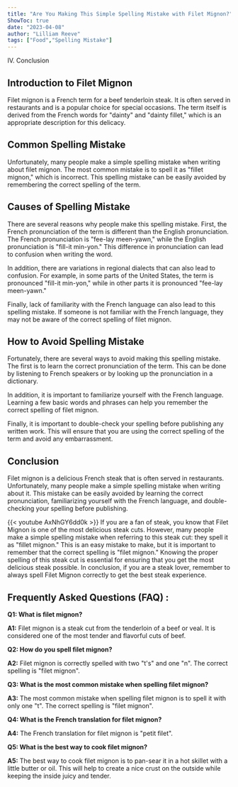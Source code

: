 ```yaml
---
title: "Are You Making This Simple Spelling Mistake with Filet Mignon?"
ShowToc: true 
date: "2023-04-08"
author: "Lilliam Reeve" 
tags: ["Food","Spelling Mistake"]
---
```

IV. Conclusion

## Introduction to Filet Mignon

Filet mignon is a French term for a beef tenderloin steak. It is often served in restaurants and is a popular choice for special occasions. The term itself is derived from the French words for "dainty" and "dainty fillet," which is an appropriate description for this delicacy.

## Common Spelling Mistake

Unfortunately, many people make a simple spelling mistake when writing about filet mignon. The most common mistake is to spell it as "fillet mignon," which is incorrect. This spelling mistake can be easily avoided by remembering the correct spelling of the term.

## Causes of Spelling Mistake

There are several reasons why people make this spelling mistake. First, the French pronunciation of the term is different than the English pronunciation. The French pronunciation is "fee-lay meen-yawn," while the English pronunciation is "fill-it min-yon." This difference in pronunciation can lead to confusion when writing the word.

In addition, there are variations in regional dialects that can also lead to confusion. For example, in some parts of the United States, the term is pronounced "fill-it min-yon," while in other parts it is pronounced "fee-lay meen-yawn."

Finally, lack of familiarity with the French language can also lead to this spelling mistake. If someone is not familiar with the French language, they may not be aware of the correct spelling of filet mignon.

## How to Avoid Spelling Mistake

Fortunately, there are several ways to avoid making this spelling mistake. The first is to learn the correct pronunciation of the term. This can be done by listening to French speakers or by looking up the pronunciation in a dictionary.

In addition, it is important to familiarize yourself with the French language. Learning a few basic words and phrases can help you remember the correct spelling of filet mignon.

Finally, it is important to double-check your spelling before publishing any written work. This will ensure that you are using the correct spelling of the term and avoid any embarrassment.

## Conclusion

Filet mignon is a delicious French steak that is often served in restaurants. Unfortunately, many people make a simple spelling mistake when writing about it. This mistake can be easily avoided by learning the correct pronunciation, familiarizing yourself with the French language, and double-checking your spelling before publishing.

{{< youtube AxNhGY6dd0k >}} 
If you are a fan of steak, you know that Filet Mignon is one of the most delicious steak cuts. However, many people make a simple spelling mistake when referring to this steak cut: they spell it as "fillet mignon." This is an easy mistake to make, but it is important to remember that the correct spelling is "filet mignon." Knowing the proper spelling of this steak cut is essential for ensuring that you get the most delicious steak possible. In conclusion, if you are a steak lover, remember to always spell Filet Mignon correctly to get the best steak experience.

## Frequently Asked Questions (FAQ) :
**Q1: What is filet mignon?**

**A1:** Filet mignon is a steak cut from the tenderloin of a beef or veal. It is considered one of the most tender and flavorful cuts of beef.

**Q2: How do you spell filet mignon?**

**A2:** Filet mignon is correctly spelled with two "t's" and one "n". The correct spelling is "filet mignon".

**Q3: What is the most common mistake when spelling filet mignon?**

**A3:** The most common mistake when spelling filet mignon is to spell it with only one "t". The correct spelling is "filet mignon".

**Q4: What is the French translation for filet mignon?**

**A4:** The French translation for filet mignon is "petit filet".

**Q5: What is the best way to cook filet mignon?**

**A5:** The best way to cook filet mignon is to pan-sear it in a hot skillet with a little butter or oil. This will help to create a nice crust on the outside while keeping the inside juicy and tender.





